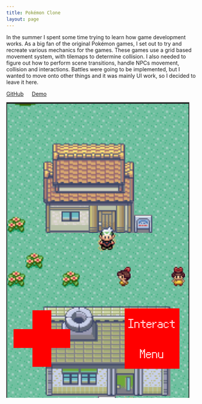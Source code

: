 ```yaml
---
title: Pokémon Clone
layout: page
---
```


In the summer I spent some time trying to learn how game development works. As a big fan of the original Pokémon games,
I set out to try and recreate various mechanics for the games. These games use a grid based movement system, with
tilemaps to determine collision. I also needed to figure out how to perform scene transitions, handle NPCs movement,
collision and interactions. Battles were going to be implemented, but I wanted to move onto other things and it was
mainly UI work, so I decided to leave it here.

[GitHub](https://github.com/adm-j/pokemon_emerald_js)
&emsp;
[Demo](https://pokemon-emerald-js.web.app/)

![game](/assets/img/personal/pokemon-emerald-js/game.png)
